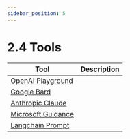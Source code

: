 ```yaml
---
sidebar_position: 5
---
```


# 2.4 Tools
| Tool | Description |
| --- | --- |
| [OpenAI Playground](https://platform.openai.com/playground) | |
| [Google Bard](https://bard.google.com/) |  |
| [Anthropic Claude](https://claude.ai/chats) |  |
| [Microsoft Guidance](https://github.com/microsoft/guidance) |  |
| [Langchain Prompt](https://python.langchain.com/docs/modules/model_io/prompts/) |  |